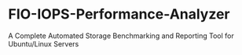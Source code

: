 # FIO-IOPS-Performance-Analyzer
A Complete Automated Storage Benchmarking and Reporting Tool for Ubuntu/Linux Servers
